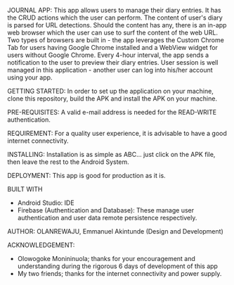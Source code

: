 JOURNAL APP:
This app allows users to manage their diary entries. It has the CRUD actions which the user can perform.
The content of user's diary is parsed for URL detections. Should the content has any, there is an in-app web browser which the
user can use to surf the content of the web URL. Two types of browsers are built in - the app leverages the Custom Chrome Tab
for users having Google Chrome installed and a WebView widget for users without Google Chrome.
Every 4-hour interval, the app sends a notification to the user to preview their diary entries.
User session is well managed in this application - another user can log into his/her account using your app.

GETTING STARTED:
In order to set up the application on your machine, clone this repository, build the APK and install the APK on your machine.

PRE-REQUISITES:
A valid e-mail address is needed for the READ-WRITE authentication.

REQUIREMENT:
For a quality user experience, it is advisable to have a good internet connectivity.

INSTALLING:
Installation is as simple as ABC... just click on the APK file, then leave the rest to the Android System.

DEPLOYMENT:
This app is good for production as it is.

BUILT WITH
- Android Studio: IDE
- Firebase (Authentication and Database): These manage user authentication and user data remote persistence respectively.

AUTHOR:
OLANREWAJU, Emmanuel Akintunde (Design and Development)

ACKNOWLEDGEMENT:
- Olowogoke Monininuola; thanks for your encouragement and understanding during the rigorous 6 days of development of this app
- My two friends; thanks for the internet connectivity and power supply.
